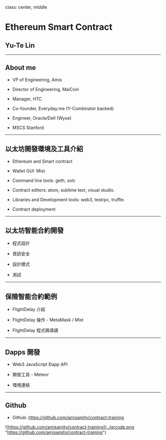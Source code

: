 class: center, middle

# Ethereum Smart Contract
## Yu-Te Lin

---
## About me
- VP of Engineering, Amis

- Director of Engineering, MaiCoin

- Manager, HTC

- Co-founder, Everyday.me (Y-Combinator backed)

- Engineer, Oracle/Dell (Wyse)

- MSCS Stanford

---

## 以太坊開發環境及工具介紹

- Ethereum and Smart contract

- Wallet GUI: Mist

- Command line tools: geth, solc

- Contract editors: atom, sublime text, visual studio.

- Libraries and Development tools: web3, testrpc, truffle.

- Contract deployment

---

## 以太坊智能合約開發

- 程式設計

- 資訊安全

- 設計模式

- 測試

---

## 保險智能合約範例

- FlightDelay 介紹

- FlightDelay 操作 - MetaMask / Mist

- FlightDelay 程式碼導讀

---

## Dapps 開發

- Web3 JavaScript Ðapp API

- 開發工具 - Meteor

- 環境連結

---

## Github
- Github: https://github.com/amisamity/contract-training

![https://github.com/amisamity/contract-training](../qrcode.png "https://github.com/amisamity/contract-training")
